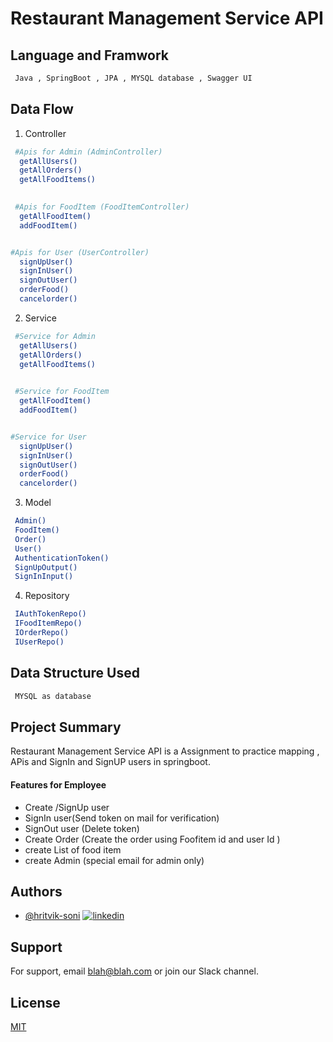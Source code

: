 # Restaurant Management Service API

## Language and Framwork 

```bash
 Java , SpringBoot , JPA , MYSQL database , Swagger UI
```

## Data Flow

 1. Controller 

```bash
 #Apis for Admin (AdminController)
  getAllUsers()
  getAllOrders()
  getAllFoodItems()
 

 #Apis for FoodItem (FoodItemController)
  getAllFoodItem()
  addFoodItem()


#Apis for User (UserController)
  signUpUser()
  signInUser()
  signOutUser()
  orderFood()
  cancelorder()

```
2. Service 

```bash
 #Service for Admin 
  getAllUsers()
  getAllOrders()
  getAllFoodItems()
 

 #Service for FoodItem 
  getAllFoodItem()
  addFoodItem()


#Service for User
  signUpUser()
  signInUser()
  signOutUser()
  orderFood()
  cancelorder()

```

3. Model

```bash
 Admin()
 FoodItem()
 Order()
 User()
 AuthenticationToken()
 SignUpOutput()
 SignInInput()
```
4. Repository

```bash
 IAuthTokenRepo()
 IFoodItemRepo()
 IOrderRepo()
 IUserRepo()

```

## Data Structure Used

```bash
 MYSQL as database
```

## Project Summary

Restaurant Management Service API is a Assignment to practice mapping , APis and SignIn and SignUP users in springboot.
 
  #### Features for Employee

- Create /SignUp user
- SignIn user(Send token on mail for verification)
- SignOut user (Delete token)
- Create Order (Create the order using Foofitem id and user Id )
- create List of food item
- create Admin (special email for admin only)

  
## Authors

- [@hritvik-soni](https://www.github.com/hritvik-soni)
[![linkedin](https://img.shields.io/badge/linkedin-0A66C2?style=for-the-badge&logo=linkedin&logoColor=white)](https://www.linkedin.com/)


## Support

For support, email blah@blah.com or join our Slack channel.


## License

[MIT](https://choosealicense.com/licenses/mit/)


